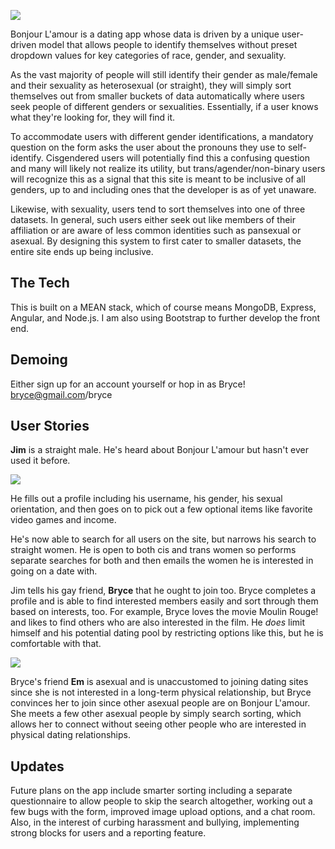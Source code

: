 ![](http://i.imgur.com/LFg3mdy.png)

Bonjour L'amour is a dating app whose data is driven by a unique user-driven model that allows people to identify themselves without preset dropdown values for key categories of race, gender, and sexuality.

As the vast majority of people will still identify their gender as male/female and their sexuality as heterosexual (or straight), they will simply sort themselves out from smaller buckets of data automatically where users seek people of different genders or sexualities. Essentially, if a user knows what they're looking for, they will find it.

To accommodate users with different gender identifications, a mandatory question on the form asks the user about the pronouns they use to self-identify. Cisgendered users will potentially find this a confusing question and many will likely not realize its utility, but trans/agender/non-binary users will recognize this as a signal that this site is meant to be inclusive of all genders, up to and including ones that the developer is as of yet unaware.

Likewise, with sexuality, users tend to sort themselves into one of three datasets. In general, such users either seek out like members of their affiliation or are aware of less common identities such as pansexual or asexual. By designing this system to first cater to smaller datasets, the entire site ends up being inclusive.


## The Tech

This is built on a MEAN stack, which of course means MongoDB, Express, Angular, and Node.js. I am also using Bootstrap to further develop the front end.


## Demoing

Either sign up for an account yourself or hop in as Bryce! bryce@gmail.com/bryce


## User Stories

**Jim** is a straight male. He's heard about Bonjour L'amour but hasn't ever used it before.

![](http://i.imgur.com/XODXMag.png)

He fills out a profile including his username, his gender, his sexual orientation, and then goes on to pick out a few optional items like favorite video games and income.

He's now able to search for all users on the site, but narrows his search to straight women. He is open to both cis and trans women so performs separate searches for both and then emails the women he is interested in going on a date with.

Jim tells his gay friend, **Bryce** that he ought to join too. Bryce completes a profile and is able to find interested members easily and sort through them based on interests, too. For example, Bryce loves the movie Moulin Rouge! and likes to find others who are also interested in the film. He *does* limit himself and his potential dating pool by restricting options like this, but he is comfortable with that.

![](http://i.imgur.com/IVYHZlD.png)

Bryce's friend **Em** is asexual and is unaccustomed to joining dating sites since she is not interested in a long-term physical relationship, but Bryce convinces her to join since other asexual people are on Bonjour L'amour. She meets a few other asexual people by simply search sorting, which allows her to connect without seeing other people who are interested in physical dating relationships.


## Updates

Future plans on the app include smarter sorting including a separate questionnaire to allow people to skip the search altogether, working out a few bugs with the form, improved image upload options, and a chat room. Also, in the interest of curbing harassment and bullying, implementing strong blocks for users and a reporting feature.
